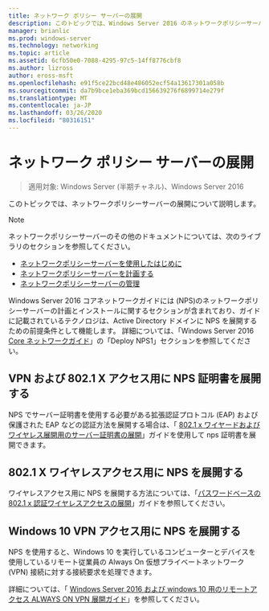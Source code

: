 ```yaml
---
title: ネットワーク ポリシー サーバーの展開
description: このトピックでは、Windows Server 2016 のネットワークポリシーサーバー展開コンテンツへのリンクを示し、NPS に関する追加のガイダンスへのリンクを示します。
manager: brianlic
ms.prod: windows-server
ms.technology: networking
ms.topic: article
ms.assetid: 6cfb50e0-7088-4295-97c5-14ff8776cbf8
ms.author: lizross
author: eross-msft
ms.openlocfilehash: e91f5ce22bcd48e486052ecf54a13617301a058b
ms.sourcegitcommit: da7b9bce1eba369bcd156639276f6899714e279f
ms.translationtype: MT
ms.contentlocale: ja-JP
ms.lasthandoff: 03/26/2020
ms.locfileid: "80316151"
---
```

# <a name="deploy-network-policy-server"></a>ネットワーク ポリシー サーバーの展開

>適用対象: Windows Server (半期チャネル)、Windows Server 2016

このトピックでは、ネットワークポリシーサーバーの展開について説明します。

>[!NOTE]
>ネットワークポリシーサーバーのその他のドキュメントについては、次のライブラリのセクションを参照してください。  
>- [ネットワークポリシーサーバーを使用したはじめに](nps-getstart-top.md)
>- [ネットワークポリシーサーバーを計画する](nps-plan-top.md)
>- [ネットワークポリシーサーバーの管理](nps-manage-top.md)

Windows Server 2016 コアネットワークガイドには \(NPS\)のネットワークポリシーサーバーの計画とインストールに関するセクションが含まれており、ガイドに記載されているテクノロジは、Active Directory ドメインに NPS を展開するための前提条件として機能します。 詳細については、「Windows Server 2016 [Core ネットワークガイド](https://technet.microsoft.com/windows-server-docs/networking/core-network-guide/core-network-guide#BKMK_deployNPS1)」の「Deploy NPS1」セクションを参照してください。

## <a name="deploy-nps-certificates-for-vpn-and-8021x-access"></a>VPN および 802.1 X アクセス用に NPS 証明書を展開する

NPS でサーバー証明書を使用する必要がある拡張認証プロトコル \(EAP\) および保護された EAP などの認証方法を展開する場合は、「 [802.1 x ワイヤードおよびワイヤレス展開用のサーバー証明書の展開](https://technet.microsoft.com/windows-server-docs/networking/core-network-guide/cncg/server-certs/deploy-server-certificates-for-802.1x-wired-and-wireless-deployments)」ガイドを使用して nps 証明書を展開できます。

## <a name="deploy-nps-for-8021x-wireless-access"></a>802.1 X ワイヤレスアクセス用に NPS を展開する

ワイヤレスアクセス用に NPS を展開する方法については、「[パスワードベースの 802.1 x 認証ワイヤレスアクセスの展開](https://technet.microsoft.com/windows-server-docs/networking/core-network-guide/cncg/wireless/a-deploy-8021x-wireless-access)」ガイドを参照してください。

## <a name="deploy-nps-for-windows-10-vpn-access"></a>Windows 10 VPN アクセス用に NPS を展開する

NPS を使用すると、Windows 10 を実行しているコンピューターとデバイスを使用しているリモート従業員の Always On 仮想プライベートネットワーク \(VPN\) 接続に対する接続要求を処理できます。

詳細については、「 [Windows Server 2016 および windows 10 用のリモートアクセス ALWAYS ON VPN 展開ガイド](https://docs.microsoft.com/windows-server/remote/remote-access/vpn/always-on-vpn/deploy/always-on-vpn-deploy)」を参照してください。


